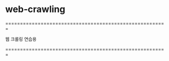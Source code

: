 # web-crawling

=======================================================

웹 크롤링 연습용

=======================================================
